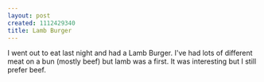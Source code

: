 ```yaml
--- 
layout: post
created: 1112429340
title: Lamb Burger
---
```

I went out to eat last night and had a Lamb Burger.  I've had lots of different meat on a bun (mostly beef) but lamb was a first.  It was interesting but I still prefer beef.

